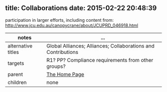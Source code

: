 title: Collaborations
date: 2015-02-22 20:48:39
---

participation in larger efforts, including content from: http://www.jcu.edu.au/canopycrane/about/JCUPRD_046918.html

notes | ...
------|-----
alternative titles | Global Alliances; Alliances; Collaborations and Contributions
targets | R1? PP? Compliance requirements from other groups?
parent | <a href="../">The Home Page</a>
children | none